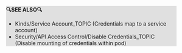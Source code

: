 <div style="margin:2em; background-color: #e0e0e0;">

<strong>🔍SEE ALSO🔍</strong>

 * Kinds/Service Account_TOPIC (Credentials map to a service account)
 * Security/API Access Control/Disable Credentials_TOPIC (Disable mounting of credentials within pod)

</div>

